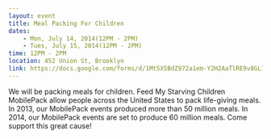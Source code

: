 ```yaml
---
layout: event
title: Meal Packing For Children
dates:
    - Mon, July 14, 2014(12PM - 2PM)
    - Tues, July 15, 2014(12PM - 2PM)
time: 12PM - 2PM
location: 452 Union St, Brooklyn
link: https://docs.google.com/forms/d/1Mt5X5BdZ972a1em-Y2H2AaTlRE9v8GL17ccu-i5_j94/viewform
---
```

We will be packing meals for children. Feed My Starving Children MobilePack allow people across the United States to pack life-giving meals. In 2013, our MobilePack events produced more than 50 million meals. In 2014, our MobilePack events are set to produce 60 million meals. Come support this great cause!

